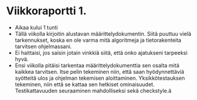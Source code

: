 # Viikkoraportti 1.
* Aikaa kului 1 tunti
* Tällä viikolla kirjoitin alustavan määrittelydokumentin. Siitä puuttuu vielä tarkennukset, koska en ole varma mitä algoritmeja ja tietorakenteita tarvitsen ohjelmassani.
* Ei haittaisi, jos saisin jotain vinkkiä siitä, että onko ajatukseni tarpeeksi hyvä.
* Ensi viikolla pitäisi tarkentaa määrittelydokumenttia sen osalta mitä kaikkea tarvitsen. Itse pelin tekeminen niin, että saan hyödynnettäviä syötteitä ulos ja ohjelman tekemisen aloittaminen. Yksikkötestauksen tekeminen, niin että se kattaa sen hetkiset ominaisuudet. Testikattavuuden seuraaminen mahdolliseksi sekä checkstyle.ä 